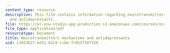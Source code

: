 ```yaml
---
content_type: resource
description: This file contains information regarding neurotransmitters mechanisms
  and antidepressants.
file: https://ol-ocw-studio-app-production.s3.amazonaws.com/courses/es-s10-drugs-and-the-brain-spring-2013/c3933627bd3162c9ccbefc015f307329_MITES_S10S13_neurowk2.pdf
file_type: application/pdf
resourcetype: Document
title: Neurotransmitters mechanisms and antidepressants
uid: c3933627-bd31-62c9-ccbe-fc015f307329
---
```

